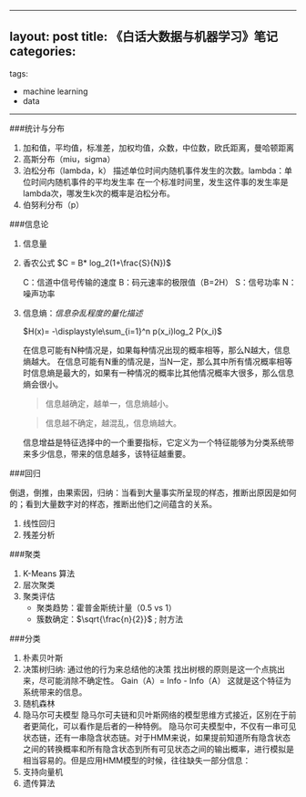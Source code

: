 
---
layout: post
title: 《白话大数据与机器学习》笔记
categories: 
- 
tags:
- machine learning
- data

---


###统计与分布
1. 加和值，平均值，标准差，加权均值，众数，中位数，欧氏距离，曼哈顿距离
2. 高斯分布（miu，sigma） 
3. 泊松分布（lambda，k）
    描述单位时间内随机事件发生的次数。lambda：单位时间内随机事件的平均发生率
    在一个标准时间里，发生这件事的发生率是lambda次，哪发生k次的概率是泊松分布。
4. 伯努利分布（p）

<!--more-->

###信息论
1. 信息量
2. 香农公式  $C = B* log_2(1+\frac{S}{N})$

    C：信道中信号传输的速度 B：码元速率的极限值（B=2H） S：信号功率 N：噪声功率

3. 信息熵：*信息杂乱程度的量化描述*
        
    $H(x)= -\displaystyle\sum_{i=1}^n p(x_i)log_2 P(x_i)$

    在信息可能有N种情况是，如果每种情况出现的概率相等，那么N越大，信息熵越大。
    在信息可能有N重的情况是，当N一定，那么其中所有情况概率相等时信息熵是最大的，如果有一种情况的概率比其他情况概率大很多，那么信息熵会很小。

    >信息越确定，越单一，信息熵越小。

    >信息越不确定，越混乱，信息熵越大。

    信息增益是特征选择中的一个重要指标，它定义为一个特征能够为分类系统带来多少信息，带来的信息越多，该特征越重要。

###回归

倒退，倒推，由果索因，归纳：当看到大量事实所呈现的样态，推断出原因是如何的；看到大量数字对的样态，推断出他们之间蕴含的关系。

1. 线性回归
2. 残差分析

###聚类
1. K-Means 算法
2. 层次聚类
3. 聚类评估
    + 聚类趋势：霍普金斯统计量（0.5 vs 1）
    + 簇数确定：$\sqrt{\frac{n}{2}}$ ; 肘方法

###分类

1. 朴素贝叶斯
2. 决策树归纳: 通过他的行为来总结他的决策
    找出树根的原则是这一个点挑出来，尽可能消除不确定性。
    Gain（A）= Info - Info（A）
    这就是这个特征为系统带来的信息。
3. 随机森林
4. 隐马尔可夫模型
    隐马尔可夫链和贝叶斯网络的模型思维方式接近，区别在于前者更简化，可以看作是后者的一种特例。
    隐马尔可夫模型中，不仅有一串可见状态链，还有一串隐含状态链。对于HMM来说，如果提前知道所有隐含状态之间的转换概率和所有隐含状态到所有可见状态之间的输出概率，进行模拟是相当容易的。但是应用HMM模型的时候，往往缺失一部分信息：
5. 支持向量机
6. 遗传算法
